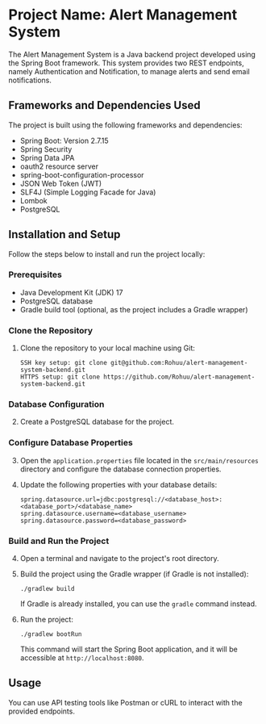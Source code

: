 # Project Name: Alert Management System


The Alert Management System is a Java backend project developed using the Spring Boot framework. This system provides two REST endpoints, namely Authentication and Notification, to manage alerts and send email notifications.

## Frameworks and Dependencies Used

The project is built using the following frameworks and dependencies:

- Spring Boot: Version 2.7.15
- Spring Security
- Spring Data JPA
- oauth2 resource server
- spring-boot-configuration-processor
- JSON Web Token (JWT)
- SLF4J (Simple Logging Facade for Java)
- Lombok
- PostgreSQL

## Installation and Setup

Follow the steps below to install and run the project locally:

### Prerequisites

- Java Development Kit (JDK) 17
- PostgreSQL database
- Gradle build tool (optional, as the project includes a Gradle wrapper)

### Clone the Repository

1. Clone the repository to your local machine using Git:

   ```
   SSH key setup: git clone git@github.com:Rohuu/alert-management-system-backend.git
   HTTPS setup: git clone https://github.com/Rohuu/alert-management-system-backend.git
   ```

### Database Configuration

2. Create a PostgreSQL database for the project.

### Configure Database Properties

3. Open the `application.properties` file located in the `src/main/resources` directory and configure the database connection properties.
4. Update the following properties with your database details:

   ```properties
   spring.datasource.url=jdbc:postgresql://<database_host>:<database_port>/<database_name>
   spring.datasource.username=<database_username>
   spring.datasource.password=<database_password>
   ```

### Build and Run the Project

4. Open a terminal and navigate to the project's root directory.

5. Build the project using the Gradle wrapper (if Gradle is not installed):

   ```
   ./gradlew build
   ```

   If Gradle is already installed, you can use the `gradle` command instead.

6. Run the project:

   ```
   ./gradlew bootRun
   ```

   This command will start the Spring Boot application, and it will be accessible at `http://localhost:8080`.


## Usage

You can use API testing tools like Postman or cURL to interact with the provided endpoints. 
